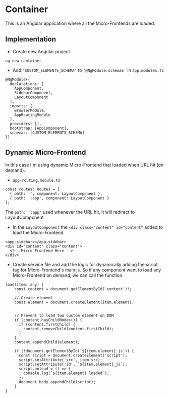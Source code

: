 # Container

This is an Angular application where all the Micro-Frontends are loaded.

## Implementation

* Create new Angular project. 
```
ng new container
```
* Add ```'CUSTOM_ELEMENTS_SCHEMA'``` to ```'@NgModule.schemas'``` in ```app.modules.ts```
```
@NgModule({
  declarations: [
    AppComponent,
    SidebarComponent,
    LayoutComponent
  ],
  imports: [
    BrowserModule,
    AppRoutingModule
  ],
  providers: [],
  bootstrap: [AppComponent],
  schemas: [CUSTOM_ELEMENTS_SCHEMA]
})
```
## Dynamic Micro-Frontend
In this case I'm using dynamic Micro-Frontend that loaded when URL hit (on demand).

* ```app-routing.module.ts```
```
const routes: Routes = [
  { path: '', component: LayoutComponent },
  { path: ':app', component: LayoutComponent }
];
```
The ```path: ':app'``` used whenever the URL hit, it will redirect to LayoutComponent
* In the ```LayoutComponent``` the ```<div class="content" id="content"``` added to load the Micro-Frontend
```
<app-sidebar></app-sidebar>
<div id="content" class="content">
  <!-- Micro Frontend Here -->
</div>
```
* Create service file and add the logic for dynamically adding the script tag for Micro-Frontend's main.js. So if any component want to load any Micro-Frontend on demand, we can call the function.
``` 
load(item: any) {
    const content = document.getElementById('content')!;
 
    // Create element
    const element = document.createElement(item.element);
 
 
    // Prevent to load two custom element on DOM
    if (content.hasChildNodes()) {
      if (content.firstChild) {
        content.removeChild(content.firstChild);
      }
    }
    content.appendChild(element);
 
    if (!document.getElementById(`${item.element}_js`)) {
      const script = document.createElement('script');
      script.setAttribute('src', item.src);
      script.setAttribute('id', `${item.element}_js`);
      script.onload = () => {
        console.log(`${item.element} loaded`);
      };
      document.body.appendChild(script);
    }
}
```

